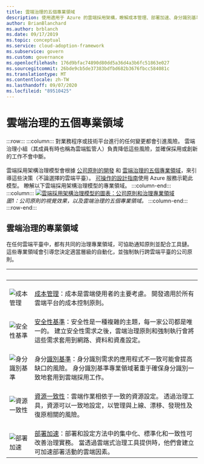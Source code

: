 ```yaml
---
title: 雲端治理的五個專業領域
description: 使用適用于 Azure 的雲端採用架構，瞭解成本管理、部署加速、身分識別基準、資源一致性和安全性基準專業領域。
author: BrianBlanchard
ms.author: brblanch
ms.date: 09/17/2019
ms.topic: conceptual
ms.service: cloud-adoption-framework
ms.subservice: govern
ms.custom: governance
ms.openlocfilehash: 176d9bfac74890d80dd5a36d4a3b6fc51863e027
ms.sourcegitcommit: 26bde9cb5de37383bdfbd682b3676fbcc584081c
ms.translationtype: MT
ms.contentlocale: zh-TW
ms.lasthandoff: 09/07/2020
ms.locfileid: "89510425"
---
```

# <a name="the-five-disciplines-of-cloud-governance"></a>雲端治理的五個專業領域

<!-- docutune:casing "Disciplines of Cloud Governance" "Cost Management" "Deployment Acceleration" "Identity Baseline" "Resource Consistency" "Security Baseline" -->

:::row:::
    :::column:::
        對業務程序或技術平台進行的任何變更都會引進風險。 雲端治理小組（其成員有時也稱為雲端監管人）負責降低這些風險，並確保採用或創新的工作不會中斷。 <br><br> 雲端採用架構治理模型會根據 [公司原則的開發](./corporate-policy.md) 和 [雲端治理的五個專業領域](#disciplines-of-cloud-governance)，來引導這些決策（不論選擇的雲端平臺）。 [可操作的設計指南](./guides/index.md)使用 Azure 服務示範此模型。 瞭解以下雲端採用架構治理模型的專業領域。
    :::column-end:::
    :::column:::
        [![雲端採用架構治理模型的圖表：公司原則和治理專業領域](../_images/operational-transformation-govern-thumbnail.png)](../_images/operational-transformation-govern-large.png#lightbox) <br> *圖1：公司原則的視覺效果，以及雲端治理的五個專業領域。*
    :::column-end:::
:::row-end:::

## <a name="disciplines-of-cloud-governance"></a>雲端治理的專業領域

在任何雲端平臺中，都有共同的治理專業領域，可協助通知原則並配合工具鏈。 這些專業領域會引導您決定適當層級的自動化，並強制執行跨雲端平臺的公司原則。

| <span title="圖示">&nbsp;</span> | <span title="描述">&nbsp;</span> |
|--|--|
| <br> ![成本管理](../_images/govern/cost-management.png) | <br> [成本管理](./cost-management/index.md)：成本是雲端使用者的主要考慮。 開發適用於所有雲端平台的成本控制原則。 |
| <br> ![安全性基準](../_images/govern/security-baseline.png) | <br> [安全性基準](./security-baseline/index.md)：安全性是一種複雜的主題，每一家公司都是唯一的。 建立安全性需求之後，雲端治理原則和強制執行會將這些需求套用到網路、資料和資產設定。|
| <br> ![身分識別基準](../_images/govern/identity-baseline.png) | <br> 身分[識別基準](./identity-baseline/index.md)：身分識別需求的應用程式不一致可能會提高缺口的風險。 身分識別基準專業領域著重于確保身分識別一致地套用到雲端採用工作。 |
| <br> ![資源一致性](../_images/govern/resource-consistency.png) | <br> [資源一致性](./resource-consistency/index.md)：雲端作業相依于一致的資源設定。 透過治理工具，資源可以一致地設定，以管理與上線、漂移、發現性及復原相關的風險。 |
| <br> ![部署加速](../_images/govern/deployment-acceleration.png) | <br> [部署加速](./deployment-acceleration/index.md)：部署和設定方法中的集中化、標準化和一致性可改善治理實務。 當透過雲端式治理工具提供時，他們會建立可加速部署活動的雲端因素。 |
